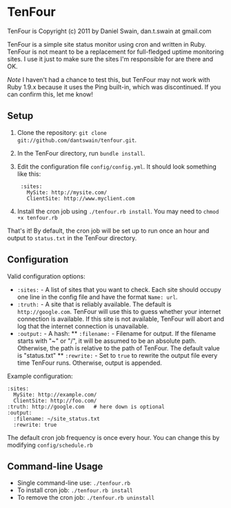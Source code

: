 TenFour
=======

TenFour is Copyright (c) 2011 by Daniel Swain, dan.t.swain at gmail.com

TenFour is a simple site status monitor using cron and written in Ruby.  TenFour is not meant to be a replacement for full-fledged uptime monitoring sites.  I use it just to make sure the sites I'm responsible for are there and OK.

*Note* I haven't had a chance to test this, but TenFour may not work with Ruby 1.9.x because it uses the Ping built-in, which was discontinued.  If you can confirm this, let me know!

Setup
---

1. Clone the repository: `git clone git://github.com/dantswain/tenfour.git`.
2. In the TenFour directory, run `bundle install`.
3. Edit the configuration file `config/config.yml`.  It should look something like this:

        :sites:
          MySite: http://mysite.com/
          ClientSite: http://www.myclient.com

4. Install the cron job using `./tenfour.rb install`.  You may need to `chmod +x tenfour.rb`

That's it!  By default, the cron job will be set up to run once an hour and output to `status.txt` in the TenFour directory.

Configuration
---

Valid configuration options:

* `:sites:` - A list of sites that you want to check.  Each site should occupy one line in the config file and have the format `Name: url`.
* `:truth:` - A site that is reliably available.  The default is `http://google.com`.  TenFour will use this to guess whether your internet connection is available.  If this site is not available, TenFour will abort and log that the internet connection is unavailable.
* `:output:` - A hash:
** `:filename:` - Filename for output.  If the filename starts with "~" or "/", it will be assumed to be an absolute path.  Otherwise, the path is relative to the path of TenFour.  The default value is "status.txt"
** `:rewrite:` - Set to `true` to rewrite the output file every time TenFour runs.  Otherwise, output is appended.

Example configuration:

    :sites:
      MySite: http://example.com/
      ClientSite: http://foo.com/
    :truth: http://google.com   # here down is optional
    :output:                    
      :filename: ~/site_status.txt
      :rewrite: true

The default cron job frequency is once every hour.  You can change this by modifying `config/schedule.rb`

Command-line Usage
----

* Single command-line use:  `./tenfour.rb`
* To install cron job: `./tenfour.rb install`
* To remove the cron job: `./tenfour.rb uninstall`
